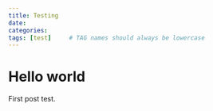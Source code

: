 ```yaml
---
title: Testing
date: 
categories: 
tags: [test]     # TAG names should always be lowercase
---
```

# Hello world

First post test.
